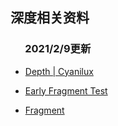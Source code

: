 ## 深度相关资料
### &nbsp;&nbsp;&nbsp;&nbsp;&nbsp; 2021/2/9更新
+ [Depth | Cyanilux](https://www.cyanilux.com/tutorials/depth/#scene-depth-node)

+ [Early Fragment Test](https://www.khronos.org/opengl/wiki/Early_Fragment_Test)
+ [Fragment](https://www.khronos.org/opengl/wiki/Fragment#Fragment_discard)
